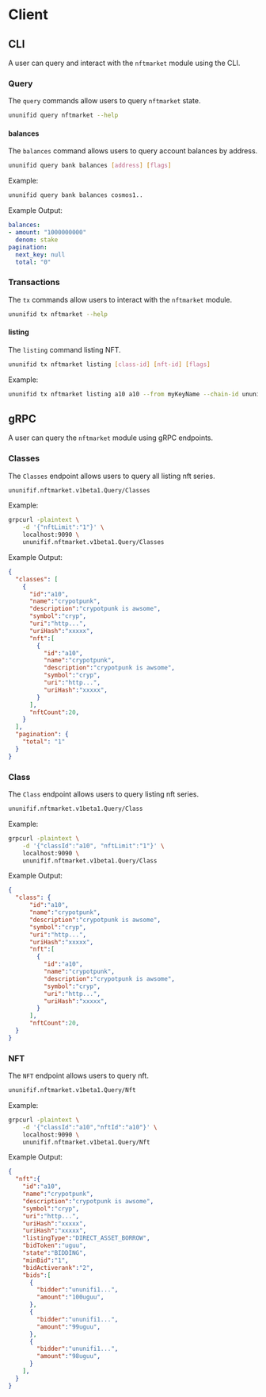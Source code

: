 <!--
order: 6
-->

# Client

## CLI

A user can query and interact with the `nftmarket` module using the CLI.

### Query

The `query` commands allow users to query `nftmarket` state.

```sh
ununifid query nftmarket --help
```
<!-- todo: write section -->
#### balances

The `balances` command allows users to query account balances by address.

```sh
ununifid query bank balances [address] [flags]
```

Example:

```sh
ununifid query bank balances cosmos1..
```

Example Output:

```yml
balances:
- amount: "1000000000"
  denom: stake
pagination:
  next_key: null
  total: "0"
```

### Transactions

The `tx` commands allow users to interact with the `nftmarket` module.

```sh
ununifid tx nftmarket --help
```

#### listing

The `listing` command listing NFT.

```sh
ununifid tx nftmarket listing [class-id] [nft-id] [flags]
```

Example:

```sh
ununifid tx nftmarket listing a10 a10 --from myKeyName --chain-id ununifi-x
```

<!-- todo: write section -->
## gRPC

A user can query the `nftmarket` module using gRPC endpoints.

### Classes

The `Classes` endpoint allows users to query all listing nft series.

```sh
ununifif.nftmarket.v1beta1.Query/Classes
```

Example:

```sh
grpcurl -plaintext \
    -d '{"nftLimit":"1"}' \
    localhost:9090 \
    ununifif.nftmarket.v1beta1.Query/Classes
```

Example Output:

```json
{
  "classes": [
    {
      "id":"a10",
      "name":"crypotpunk",
      "description":"crypotpunk is awsome",
      "symbol":"cryp",
      "uri":"http...",
      "uriHash":"xxxxx",
      "nft":[
        {
          "id":"a10",
          "name":"crypotpunk",
          "description":"crypotpunk is awsome",
          "symbol":"cryp",
          "uri":"http...",
          "uriHash":"xxxxx",
        }
      ],
      "nftCount":20,
    }
  ],
  "pagination": {
    "total": "1"
  }
}
```

### Class

The `Class` endpoint allows users to query listing nft series.

```sh
ununifif.nftmarket.v1beta1.Query/Class
```

Example:

```sh
grpcurl -plaintext \
    -d '{"classId":"a10", "nftLimit":"1"}' \
    localhost:9090 \
    ununifif.nftmarket.v1beta1.Query/Class
```

Example Output:

```json
{
  "class": {
      "id":"a10",
      "name":"crypotpunk",
      "description":"crypotpunk is awsome",
      "symbol":"cryp",
      "uri":"http...",
      "uriHash":"xxxxx",
      "nft":[
        {
          "id":"a10",
          "name":"crypotpunk",
          "description":"crypotpunk is awsome",
          "symbol":"cryp",
          "uri":"http...",
          "uriHash":"xxxxx",
        }
      ],
      "nftCount":20,
  }
}
```

### NFT

The `NFT` endpoint allows users to query nft.

```sh
ununifif.nftmarket.v1beta1.Query/Nft
```

Example:

```sh
grpcurl -plaintext \
    -d '{"classId":"a10","nftId":"a10"}' \
    localhost:9090 \
    ununifif.nftmarket.v1beta1.Query/Nft
```

Example Output:

```json
{
  "nft":{
    "id":"a10",
    "name":"crypotpunk",
    "description":"crypotpunk is awsome",
    "symbol":"cryp",
    "uri":"http...",
    "uriHash":"xxxxx",
    "uriHash":"xxxxx",
    "listingType":"DIRECT_ASSET_BORROW",
    "bidToken":"uguu",
    "state":"BIDDING",
    "minBid":"1",
    "bidActiverank":"2",
    "bids":[
      {
        "bidder":"ununifi1...",
        "amount":"100uguu",
      },
      {
        "bidder":"ununifi1...",
        "amount":"99uguu",
      },
      {
        "bidder":"ununifi1...",
        "amount":"98uguu",
      }
    ],
  }
}
```
